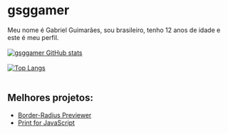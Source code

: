 # gsggamer
 Meu nome é Gabriel Guimarães, sou brasileiro, tenho 12 anos de idade e este é meu perfil.
 <br><br>
 [![gsggamer GitHub stats](https://github-readme-stats.vercel.app/api?username=gsggamer&theme=merko)](https://github.com/gsggamer/github-readme-stats)
 <br><br>
 [![Top Langs](https://github-readme-stats.vercel.app/api/top-langs/?username=gsggamer&theme=merko&layout=compact)](https://github.com/gsggamer/github-readme-stats)
 <br><br>
## Melhores projetos:
 - [Border-Radius Previewer](https://github.com/gsggamer/border-radius-previewer)
 - [Print for JavaScript](https://github.com/gsggamer/Print-for-JavaScript)
